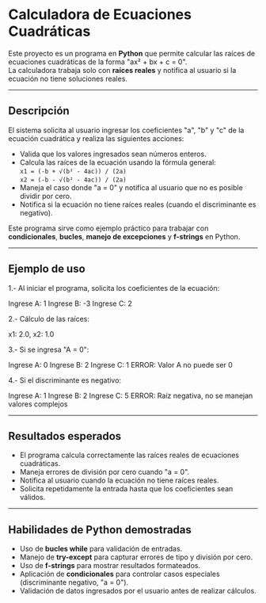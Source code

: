 # Calculadora de Ecuaciones Cuadráticas

Este proyecto es un programa en **Python** que permite calcular las raíces de ecuaciones cuadráticas de la forma "ax² + bx + c = 0".  
La calculadora trabaja solo con **raíces reales** y notifica al usuario si la ecuación no tiene soluciones reales.

---

## Descripción

El sistema solicita al usuario ingresar los coeficientes "a", "b" y "c" de la ecuación cuadrática y realiza las siguientes acciones:

- Valida que los valores ingresados sean números enteros.  
- Calcula las raíces de la ecuación usando la fórmula general:  
  `x1 = (-b + √(b² - 4ac)) / (2a)`  
  `x2 = (-b - √(b² - 4ac)) / (2a)`  
- Maneja el caso donde "a = 0" y notifica al usuario que no es posible dividir por cero.  
- Notifica si la ecuación no tiene raíces reales (cuando el discriminante es negativo).  

Este programa sirve como ejemplo práctico para trabajar con **condicionales**, **bucles**, **manejo de excepciones** y **f-strings** en Python.

---

## Ejemplo de uso

1.- Al iniciar el programa, solicita los coeficientes de la ecuación:

Ingrese A: 1
Ingrese B: -3
Ingrese C: 2

2.- Cálculo de las raíces:

x1: 2.0, x2: 1.0

3.- Si se ingresa "A = 0":

Ingrese A: 0
Ingrese B: 2
Ingrese C: 1
ERROR: Valor A no puede ser 0

4.- Si el discriminante es negativo:

Ingrese A: 1
Ingrese B: 2
Ingrese C: 5
ERROR: Raíz negativa, no se manejan valores complejos

---

## Resultados esperados

- El programa calcula correctamente las raíces reales de ecuaciones cuadráticas.  
- Maneja errores de división por cero cuando "a = 0".  
- Notifica al usuario cuando la ecuación no tiene raíces reales.  
- Solicita repetidamente la entrada hasta que los coeficientes sean válidos.  

---

## Habilidades de Python demostradas

- Uso de **bucles while** para validación de entradas.  
- Manejo de **try-except** para capturar errores de tipo y división por cero.  
- Uso de **f-strings** para mostrar resultados formateados.  
- Aplicación de **condicionales** para controlar casos especiales (discriminante negativo, "a = 0").  
- Validación de datos ingresados por el usuario antes de realizar cálculos.